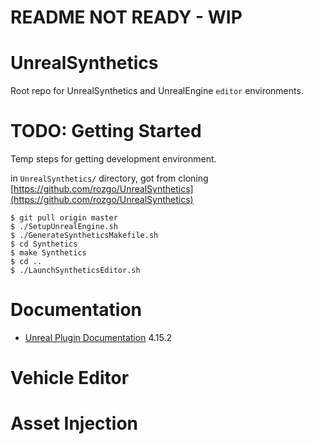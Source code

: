 # README NOT READY - WIP

# UnrealSynthetics

Root repo for UnrealSynthetics and UnrealEngine `editor` environments.

# TODO: Getting Started

Temp steps for getting development environment.

in `UnrealSynthetics/` directory, got from cloning [https://github.com/rozgo/UnrealSynthetics](https://github.com/rozgo/UnrealSynthetics)
```
$ git pull origin master
$ ./SetupUnrealEngine.sh
$ ./GenerateSyntheticsMakefile.sh
$ cd Synthetics
$ make Synthetics
$ cd ..
$ ./LaunchSyntheticsEditor.sh

```

# Documentation
* [Unreal Plugin Documentation](https://docs.unrealengine.com/latest/INT/Programming/Plugins/index.html) 4.15.2


# Vehicle Editor


# Asset Injection